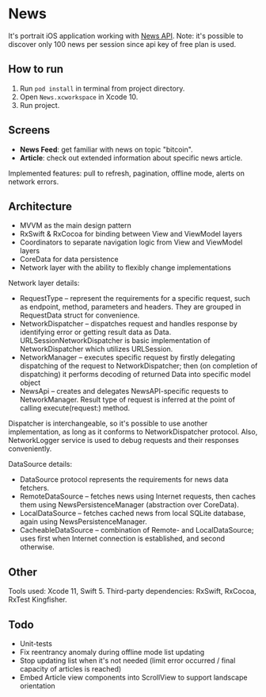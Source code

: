 # News

It's portrait iOS application working with [News API](https://newsapi.org/).
Note: it's possible to discover only 100 news per session since api key of free plan is used.

## How to run

1. Run `pod install` in terminal from project directory.
2. Open `News.xcworkspace` in Xcode 10.
3. Run project.

## Screens

* **News Feed**: get familiar with news on topic "bitcoin".
* **Article**: check out extended information about specific news article. 

Implemented features: pull to refresh, pagination, offline mode, alerts on network errors.

## Architecture

* MVVM as the main design pattern
* RxSwift & RxCocoa for binding between View and ViewModel layers
* Coordinators to separate navigation logic from View and ViewModel layers
* CoreData for data persistence
* Network layer with the ability to flexibly change implementations

Network layer details:
* RequestType – represent the requirements for a specific request, such as endpoint, method, parameters and headers. They are grouped in RequestData struct for convenience.
* NetworkDispatcher – dispatches request and handles response by identifying error or getting result data as Data. URLSessionNetworkDispatcher is basic implementation of NetworkDispatcher which utilizes URLSession.
* NetworkManager – executes specific request by firstly delegating dispatching of the request to NetworkDispatcher; then (on completion of dispatching) it performs decoding of returned Data into specific model object
* NewsApi – creates and delegates NewsAPI-specific requests to NetworkManager. Result type of request is inferred at the point of calling execute(request:) method.

Dispatcher is interchangeable, so it's possible to use another implementation, as long as it conforms to NetworkDispatcher protocol.
Also, NetworkLogger service is used to debug requests and their responses conveniently.

DataSource details:
* DataSource protocol represents the requirements for news data fetchers. 
* RemoteDataSource – fetches news using Internet requests, then caches them using NewsPersistenceManager (abstraction over CoreData).
* LocalDataSource – fetches cached news from local SQLite database, again using NewsPersistenceManager.
* CacheableDataSource – combination of Remote- and LocalDataSource; uses first when Internet connection is established, and second otherwise.

## Other

Tools used: Xcode 11, Swift 5.
Third-party dependencies: RxSwift, RxCocoa, RxTest Kingfisher.

## Todo

* Unit-tests
* Fix reentrancy anomaly during offline mode list updating
* Stop updating list when it's not needed (limit error occurred / final capacity of articles is reached)
* Embed Article view components into ScrollView to support landscape orientation 
